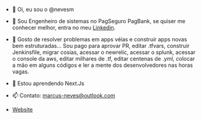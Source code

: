 - 👋 Oi, eu sou o @nevesm
- 👀 Sou Engenheiro de sistemas no PagSeguro PagBank, se quiser me conhecer melhor, entra no meu [Linkedin](https://www.linkedin.com/in/mnevesti/).
- 🌱 Gosto de resolver problemas em apps véias e construir apps novas bem estruturadas... Sou pago para aprovar PR, editar .tfvars, construir Jenkinsfile, migrar cosias, acessar o newrelic, acessar o splunk, acessar o console da aws, editar milhares de .tf, editar centenas de .yml, colocar a mão em alguns códigos e ler a mente dos desenvolvedores nas horas vagas. 
- 🔎 Estou aprendendo Next.Js
- 📫 Contato: marcus-neves@outlook.com

- [Website](https://portfolio-nevesm.vercel.app/)
